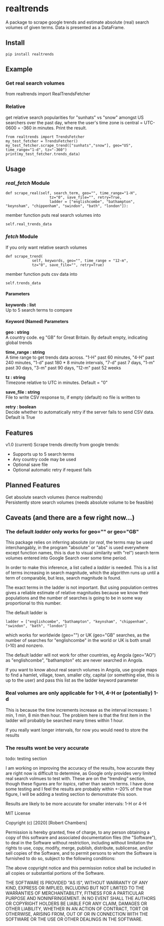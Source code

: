 # realtrends
A package to scrape google trends and estimate absolute (real) search volumes of given
terms.  Data is presented as a DataFrame.

## Install
```
pip install realtrends
```

## Example

### Get real search volumes

from realtrends import RealTrendsFetcher


### Relative

get relative search popularities for "sunhats" vs "snow" amongst US searchers 
over the past day, where the user's time zone is central = UTC-0600 = -360 in 
minutes. Print the result.
```
from realtrends import TrendsFetcher
my_test_fetcher = TrendsFetcher()
my_test_fetcher.scrape_trend(["sunhats","snow"], geo="US", time_range="1-d", tz="-360")
print(my_test_fetcher.trends_data)
```

## Usage

### *real_fetch* Module

```
def scrape_real(self, search_term, geo="", time_range="1-H",
                    tz="0", save_file="", retry=True,
                    ladder = ["englishcombe", "bathampton", "keynsham", "chippenham", "swindon", "bath", "london"]):
```

member function puts real search volumes into

```
self.real_trends_data
```

### *fetch* Module

If you only want relative search volumes

```
def scrape_trend(
            self, keywords, geo="", time_range = "12-m",
            tz="0", save_file="", retry=True)
```
member function puts csv data into
```
self.trends_data
```

#### Parameters
**keywords : list** \
Up to 5 search terms to compare

#### Keyword (Named) Parameters
**geo : string** \
A country code. eg "GB" for Great Britain. By default empty,
indicating global trends

**time\_range : string** \
A time range to get trends data across. 
"1-H" past 60 minutes, 
"4-H" past 240 minutes, 
"1-d" past 180 * 8 minute intervals, 
"7-d" past 7 days, 
"1-m" past 30 days, 
"3-m" past 90 days, 
"12-m" past 52 weeks

**tz : string** \
Timezone relative to UTC in minutes. Default = "0"

**save\_file : string** \
File to write CSV response to, if empty (default) no
file is written to

**retry : boolean** \
Decide whether to automatically retry if the server fails
to send CSV data. Default is True

## Features
v1.0 (current) 
Scrape trends directly from google trends:
* Supports up to 5 search terms
* Any country code may be used
* Optional save file
* Optional automatic retry if request fails

## Planned Features
Get absolute search volumes (hence realtrends) \
Persistently store search volumes (needs absolute volume to be feasible)

## Caveats (and there are a few right now...)

### The default *ladder* only works for geo="" or geo="GB"

This package relies on inferring absolute (or *real*, the terms may be used 
interchangably, in the program "absolute" or "abs" is used everywhere except
function names, this is due to visual similarity with "rel") search term
volumes entered into Google Search over some time period.

In order to make this inference, a list called a *ladder* is needed. This is a list of
terms increasing in search magnitude, which the algorithm runs up until a term
of comparable, but less, search magnitude is found. 

The exact terms in the ladder is not important. But using population centres
gives a reliable estimate of relative magnitudes because we know their
populations and the number of searches is going to be in some way proportional
to this number.

The default ladder is
```
ladder = ["englishcombe", "bathampton", "keynsham", "chippenham", "swindon", "bath", "london"]
```
which works for worldwide (geo="") or UK (geo="GB" searches, as the number of 
searches for "englishcombe" in the world or UK is both small (>10) and nonzero. 

The default ladder will not work for other countries, eg Angola (geo="AO") as
"englishcombe", "bathampton" etc are never searched in Angola.

If you want to know about real search volumes in Angola, use google maps to
find a hamlet, village, town, smaller city, capital (or something else, this
is up to the user) and pass this list as the ladder keyword parameter

### Real volumes are only applicable for 1-H, 4-H or (potentially) 1-d

This is because the time increments increase as the interval increases: 1 min,
1 min, 8 min then hour. The problem here is that the first item in the ladder
will probably be searched many times within 1 hour.

If you really want longer intervals, for now you would need to store the
results

### The results wont be very accurate

todo: testing section

I am working on improving the accuracy of the results, how accurate they are
right now is difficult to determine, as Google only provides very limited real
search volmues to test with. These are on the "trending" section, though these 
figures are for *topics*, rather than search terms. I have done some testing and 
I feel the results are probably within +-20% of the true figure, I will be 
adding a testing section to demonstrate this soon.

Results are likely to be more accurate for smaller intervals: 1-H or 4-H


MIT License

Copyright (c) [2020] [Robert Chambers]

Permission is hereby granted, free of charge, to any person obtaining a copy
of this software and associated documentation files (the "Software"), to deal
in the Software without restriction, including without limitation the rights
to use, copy, modify, merge, publish, distribute, sublicense, and/or sell
copies of the Software, and to permit persons to whom the Software is
furnished to do so, subject to the following conditions:

The above copyright notice and this permission notice shall be included in all
copies or substantial portions of the Software.

THE SOFTWARE IS PROVIDED "AS IS", WITHOUT WARRANTY OF ANY KIND, EXPRESS OR
IMPLIED, INCLUDING BUT NOT LIMITED TO THE WARRANTIES OF MERCHANTABILITY,
FITNESS FOR A PARTICULAR PURPOSE AND NONINFRINGEMENT. IN NO EVENT SHALL THE
AUTHORS OR COPYRIGHT HOLDERS BE LIABLE FOR ANY CLAIM, DAMAGES OR OTHER
LIABILITY, WHETHER IN AN ACTION OF CONTRACT, TORT OR OTHERWISE, ARISING FROM,
OUT OF OR IN CONNECTION WITH THE SOFTWARE OR THE USE OR OTHER DEALINGS IN THE
SOFTWARE.
